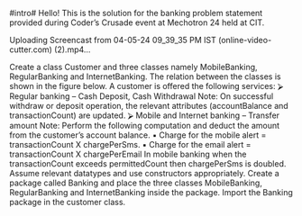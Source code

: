 #intro#
Hello! This is the solution for the banking problem statement provided during Coder’s Crusade event at Mechotron 24 held at CIT.

Uploading Screencast from 04-05-24 09_39_35 PM IST (online-video-cutter.com) (2).mp4…


Create a class Customer and three classes namely MobileBanking, RegularBanking and InternetBanking. The relation between the classes is shown in the figure below. A customer is offered the following services:
⮚ Regular banking – Cash Deposit, Cash Withdrawal
Note: On successful withdraw or deposit operation, the relevant attributes (accountBalance and transactionCount) are updated.
⮚ Mobile and Internet banking – Transfer amount
Note: Perform the following computation and deduct the amount from the customer’s account balance.
▪ Charge for the mobile alert = transactionCount X chargePerSms.
▪ Charge for the email alert = transactionCount X chargePerEmail
In mobile banking when the transactionCount exceeds permittedCount then chargePerSms is doubled. Assume relevant datatypes and use constructors appropriately.
Create a package called Banking and place the three classes MobileBanking, RegularBanking and InternetBanking inside the package. Import the Banking package in the customer class.


